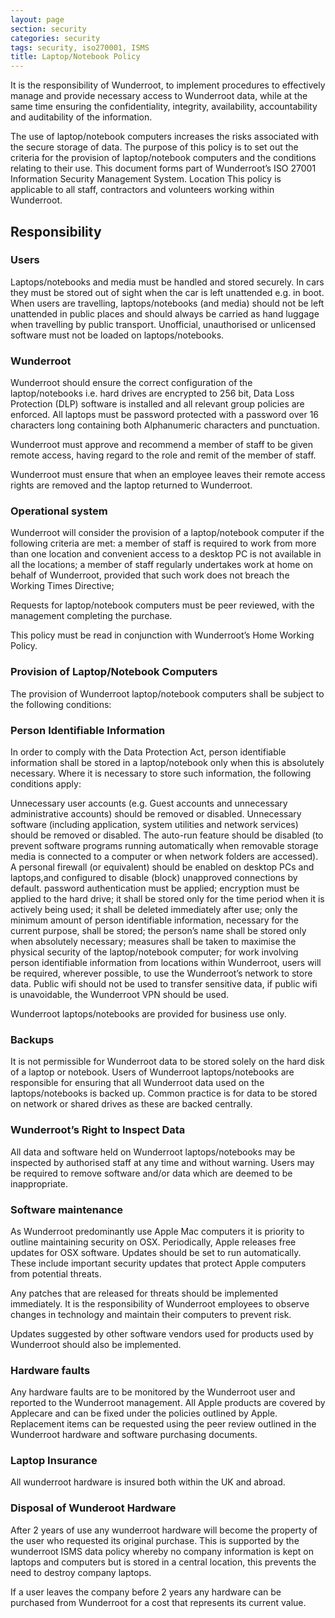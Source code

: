 ```yaml
---
layout: page
section: security
categories: security
tags: security, iso270001, ISMS
title: Laptop/Notebook Policy
---
```


It is the responsibility of Wunderroot, to implement procedures to effectively manage and provide necessary access to Wunderroot data, while at the same time ensuring the confidentiality, integrity, availability, accountability and auditability of the information. 

The use of laptop/notebook computers increases the risks associated with the secure storage of data. The purpose of this policy is to set out the criteria for the provision of laptop/notebook computers and the conditions relating to their use.
This document forms part of Wunderroot’s ISO 27001 Information Security Management System.
Location
This policy is applicable to all staff, contractors and volunteers working within Wunderroot.

<h2>Responsibility</h2>

<h3>Users</h3>

Laptops/notebooks and media must be handled and stored securely. In cars they must be stored out of sight when the car is left unattended e.g. in boot.
When users are travelling, laptops/notebooks (and media) should not be left unattended in public places and should always be carried as hand luggage when travelling by public transport.
Unofficial, unauthorised or unlicensed software must not be loaded on laptops/notebooks.

<h3>Wunderroot</h3>

Wunderroot should ensure the correct configuration of the laptop/notebooks i.e. hard drives are encrypted to 256 bit, Data Loss Protection (DLP) software is installed and all relevant group policies are enforced. All laptops must be password protected with a password over 16 characters long containing both Alphanumeric characters and punctuation.

Wunderroot must approve and recommend a member of staff to be given remote access, having regard to the role and remit of the member of staff.

Wunderroot must ensure that when an employee leaves their remote access rights are removed and the laptop returned to Wunderroot.
 
<h3>Operational system</h3>

Wunderroot will consider the provision of a laptop/notebook computer if the following criteria are met:
a member of staff is required to work from more than one location and convenient access to a desktop PC is not available in all the locations;
a member of staff regularly undertakes work at home on behalf of Wunderroot, provided that such work does not breach the Working Times Directive;

Requests for laptop/notebook computers must be peer reviewed, with the management completing the purchase. 

This policy must be read in conjunction with Wunderroot’s Home Working Policy.
 
<h3>Provision of Laptop/Notebook Computers</h3>

The provision of Wunderroot laptop/notebook computers shall be subject to the following conditions:

<h3>Person Identifiable Information</h3>

In order to comply with the Data Protection Act, person identifiable information shall be stored in a laptop/notebook only when this is absolutely necessary. Where it is necessary to store such information, the following conditions apply:

Unnecessary user accounts (e.g. Guest accounts and unnecessary administrative accounts) should be removed or disabled.
Unnecessary software (including application, system utilities and network services) should be removed or disabled.
The auto-run feature should be disabled (to prevent software programs running automatically when removable storage media is connected to a computer or when network folders are accessed).
A personal firewall (or equivalent) should be enabled on desktop PCs and laptops,and configured to disable (block) unapproved connections by default.
password authentication must be applied;
encryption must be applied to the hard drive;
it shall be stored only for the time period when it is actively being used;
it shall be deleted immediately after use;
only the minimum amount of person identifiable information, necessary for the current purpose, shall be stored;
the person’s name shall be stored only when absolutely necessary;
measures shall be taken to maximise the physical security of the laptop/notebook computer;
for work involving person identifiable information from locations within Wunderroot, users will be required, wherever possible, to use the Wunderroot’s network to store data.
Public wifi should not be used to transfer sensitive data, if public wifi is unavoidable, the Wunderroot VPN should be used.

Wunderroot laptops/notebooks are provided for business use only.
 
<h3>Backups</h3>

It is not permissible for Wunderroot data to be stored solely on the hard disk of a laptop or notebook. Users of Wunderroot laptops/notebooks are responsible for ensuring that all Wunderroot data used on the laptops/notebooks is backed up. Common practice is for data to be stored on network or shared drives as these are backed centrally.
 
<h3>Wunderroot’s Right to Inspect Data</h3>

All data and software held on Wunderroot laptops/notebooks may be inspected by authorised staff at any time and without warning.  Users may be required to remove software and/or data which are deemed to be inappropriate.

<h3>Software maintenance</h3>

As Wunderroot predominantly use Apple Mac computers it is priority to outline maintaining security on OSX. Periodically, Apple releases free updates for OSX software. Updates should be set to run automatically. These include important security updates that protect Apple computers from potential threats.

Any patches that are released for threats should be implemented immediately. It is the responsibility of Wunderroot employees to observe changes in technology and maintain their computers to prevent risk.

Updates suggested by other software vendors used for products used by Wunderroot should also be implemented. 


<h3>Hardware faults</h3>

Any hardware faults are to be monitored by the Wunderroot user and reported to the Wunderroot management. All Apple products are covered by Applecare and can be fixed under the policies outlined by Apple.  Replacement items can be requested using the peer review outlined in the Wunderroot hardware and software purchasing documents.

<h3>Laptop Insurance</h3>

All wunderroot hardware is insured both within the UK and abroad. 

<h3>Disposal of Wunderoot Hardware</h3>

After 2 years of use any wunderroot hardware will become the property of the user who requested its original purchase.
This is supported by the wunderroot ISMS data policy whereby no company information is kept on laptops and computers but is stored in a central location, this prevents the need to destroy company laptops.

If a user leaves the company before 2 years any hardware can be purchased from Wunderroot for a cost that represents its current value.

